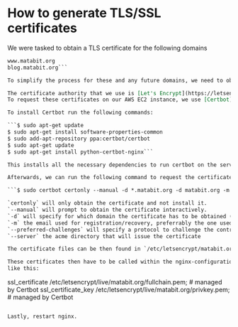 # How to generate TLS/SSL certificates

We were tasked to obtain a TLS certificate for the following domains

```matabit.org
www.matabit.org
blog.matabit.org```

To simplify the process for these and any future domains, we need to obtain a wildcard certificate.

The certificate authority that we use is [Let's Encrypt](https://letsencrypt.org/).
To request these certificates on our AWS EC2 instance, we use [Certbot](https://certbot.eff.org/lets-encrypt/ubuntuxenial-nginx).

To install Certbot run the following commands:

```$ sudo apt-get update
$ sudo apt-get install software-properties-common
$ sudo add-apt-repository ppa:certbot/certbot
$ sudo apt-get update
$ sudo apt-get install python-certbot-nginx```

This installs all the necessary dependencies to run certbot on the server and request the certificates.

Afterwards, we can run the following command to request the certificate:

```$ sudo certbot certonly --manual -d *.matabit.org -d matabit.org -m dev@anthonyinlavong.com --preferred-challenges dns-01 --server https://acme-v02.api.letsencrypt.org/directory```

`certonly` will only obtain the certificate and not install it.
`--manual` will prompt to obtain the certificate interactively.
`-d` will specify for which domain the certificate has to be obtained (can be chained with multiple declarations)
`-m` the email used for registration/recovery, preferrably the one used to register the domain
`--preferred-challenges` will specify a protocol to challenge the control of a domain
`--server` the acme directory that will issue the certificate

The certificate files can be then found in `/etc/letsencrypt/matabit.org/live/*`.

These certificates then have to be called within the nginx-configuration of the web-server,
like this:
```
ssl_certificate /etc/letsencrypt/live/matabit.org/fullchain.pem; # managed by Certbot
ssl_certificate_key /etc/letsencrypt/live/matabit.org/privkey.pem; # managed by Certbot
```

Lastly, restart nginx.

